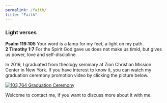 ```yaml
---
permalink: /faith/
title: "Faith"
---
```


### Light verses
**Psalm 119:105** Your word is a lamp for my feet, a light on my path. \
**2 Timothy 1:7** For the Spirit God gave us does not make us timid, but gives us power, love and self-discipline.

In 2019, I graduated from theology seminary at Zion Christian Mission Center in New York. If you have interest to know it, you can watch my graduation
ceremony promotion video by clicking the picture below. 

[![103,764 Graduation Ceremony](https://img.youtube.com/vi/i5yU0f3cZtE/0.jpg)](https://www.youtube.com/watch?v=i5yU0f3cZtE "103,764 Graduation Ceremony")

Welcome to contact me, if you want to discuss more about it with me.
